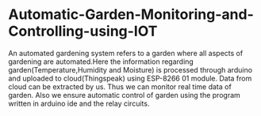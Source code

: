 # Automatic-Garden-Monitoring-and-Controlling-using-IOT
An automated gardening system refers to a garden where all aspects of gardening are automated.Here the information regarding garden(Temperature,Humidity and Moisture) is processed through arduino and uploaded to cloud(Thingspeak) using ESP-8266 01 module. Data from cloud can be extracted by us. Thus we can monitor real time data of garden. Also we ensure automatic control of garden using the program written in arduino ide and the relay circuits.
